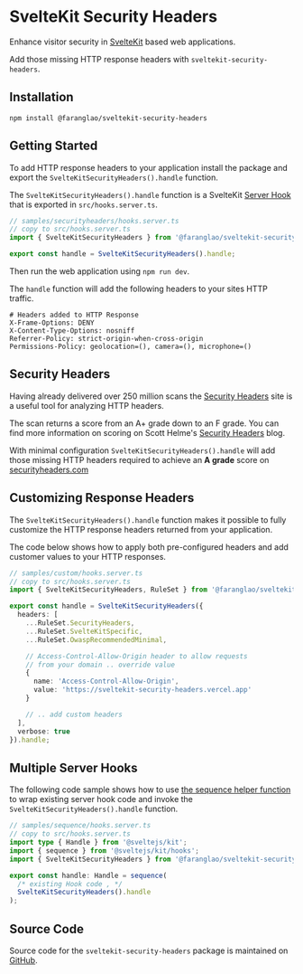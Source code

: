 # SvelteKit Security Headers

Enhance visitor security in [SvelteKit](https://kit.svelte.dev) based web applications.

Add those missing HTTP response headers with `sveltekit-security-headers`.

## Installation

```shell
npm install @faranglao/sveltekit-security-headers
```

## Getting Started

To add HTTP response headers to your application install the package and export the `SvelteKitSecurityHeaders().handle` function.

The `SvelteKitSecurityHeaders().handle` function is a SvelteKit [Server Hook](https://kit.svelte.dev/docs/hooks#server-hooks) that is exported in `src/hooks.server.ts`.

```ts
// samples/securityheaders/hooks.server.ts
// copy to src/hooks.server.ts
import { SvelteKitSecurityHeaders } from '@faranglao/sveltekit-security-headers';

export const handle = SvelteKitSecurityHeaders().handle;
```

Then run the web application using `npm run dev`.

The `handle` function will add the following headers to your sites HTTP traffic.

```http
# Headers added to HTTP Response
X-Frame-Options: DENY
X-Content-Type-Options: nosniff
Referrer-Policy: strict-origin-when-cross-origin
Permissions-Policy: geolocation=(), camera=(), microphone=()
```

## Security Headers

Having already delivered over 250 million scans the [Security Headers](https://securityheaders.com/) site is a useful tool for analyzing HTTP headers.

The scan returns a score from an A+ grade down to an F grade. You can find more information on scoring on Scott Helme's [Security Headers](https://scotthelme.co.uk/tag/security-headers/) blog.

With minimal configuration `SvelteKitSecurityHeaders().handle` will add those missing HTTP headers required to achieve an **A&nbsp;grade** score on [securityheaders.com](https://securityheaders.com/?q=https%3A%2F%2Fsveltekit-security-headers.vercel.app%2F&followRedirects=on)

## Customizing Response Headers

The `SvelteKitSecurityHeaders().handle` function makes it possible to fully customize the HTTP response headers returned from your application.

The code below shows how to apply both pre-configured headers and add customer values to your HTTP responses.

```ts
// samples/custom/hooks.server.ts
// copy to src/hooks.server.ts
import { SvelteKitSecurityHeaders, RuleSet } from '@faranglao/sveltekit-security-headers';

export const handle = SvelteKitSecurityHeaders({
  headers: [
    ...RuleSet.SecurityHeaders,
    ...RuleSet.SvelteKitSpecific,
    ...RuleSet.OwaspRecommendedMinimal,

    // Access-Control-Allow-Origin header to allow requests
    // from your domain .. override value
    {
      name: 'Access-Control-Allow-Origin',
      value: 'https://sveltekit-security-headers.vercel.app'
    }

    // .. add custom headers
  ],
  verbose: true
}).handle;
```

## Multiple Server Hooks

The following code sample shows how to use [the sequence helper function](https://kit.svelte.dev/docs/modules#sveltejs-kit-hooks) to wrap existing server hook code and invoke the `SvelteKitSecurityHeaders().handle` function.

```ts
// samples/sequence/hooks.server.ts
// copy to src/hooks.server.ts
import type { Handle } from '@sveltejs/kit';
import { sequence } from '@sveltejs/kit/hooks';
import { SvelteKitSecurityHeaders } from '@faranglao/sveltekit-security-headers';

export const handle: Handle = sequence(
  /* existing Hook code , */
  SvelteKitSecurityHeaders().handle
);
```

## Source Code

Source code for the <code>sveltekit-security-headers</code> package is maintained on [GitHub](https://github.com/kevinobee/sveltekit-security-headers).
